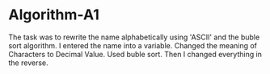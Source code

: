 # Algorithm-A1

The task was to rewrite the name alphabetically using 'ASCII' and the buble sort algorithm.
I entered the name into a variable.
Changed the meaning of Characters to Decimal Value.
Used buble sort.
Then I changed everything in the reverse.
